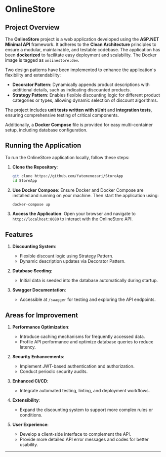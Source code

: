 # OnlineStore

## Project Overview

The **OnlineStore** project is a web application developed using the **ASP.NET Minimal API** framework. It adheres to the **Clean Architecture** principles to ensure a modular, maintainable, and testable codebase. The application has been **dockerized** to facilitate easy deployment and scalability. The Docker image is tagged as `onlinestore:dev`.

Two design patterns have been implemented to enhance the application's flexibility and extendability:

- **Decorator Pattern**: Dynamically appends product descriptions with additional details, such as indicating discounted products.
- **Strategy Pattern**: Enables flexible discounting logic for different product categories or types, allowing dynamic selection of discount algorithms.

The project includes **unit tests written with xUnit** and **integration tests**, ensuring comprehensive testing of critical components.

Additionally, a **Docker Compose** file is provided for easy multi-container setup, including database configuration.

## Running the Application

To run the OnlineStore application locally, follow these steps:

1. **Clone the Repository**:

   ```bash
   git clone https://github.com/fatemenozari/StoreApp
   cd StoreApp
   ```

2. **Use Docker Compose**: Ensure Docker and Docker Compose are installed and running on your machine. Then start the application using:

   ```bash
   docker-compose up
   ```

3. **Access the Application**: Open your browser and navigate to `http://localhost:8080` to interact with the OnlineStore API.

## Features

1. **Discounting System**:

   - Flexible discount logic using Strategy Pattern.
   - Dynamic description updates via Decorator Pattern.

2. **Database Seeding**:

   - Initial data is seeded into the database automatically during startup.

3. **Swagger Documentation**:

   - Accessible at `/swagger` for testing and exploring the API endpoints.

## Areas for Improvement

1. **Performance Optimization**:

   - Introduce caching mechanisms for frequently accessed data.
   - Profile API performance and optimize database queries to reduce latency.

2. **Security Enhancements**:

   - Implement JWT-based authentication and authorization.
   - Conduct periodic security audits.

3. **Enhanced CI/CD**:

   - Integrate automated testing, linting, and deployment workflows.

4. **Extensibility**:

   - Expand the discounting system to support more complex rules or conditions.

5. **User Experience**:

   - Develop a client-side interface to complement the API.
   - Provide more detailed API error messages and codes for better usability.

---


